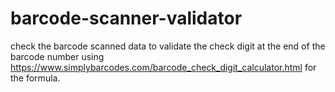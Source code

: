 # barcode-scanner-validator
check the barcode scanned data to validate the check digit at the end of the barcode number using 
https://www.simplybarcodes.com/barcode_check_digit_calculator.html for the formula.

